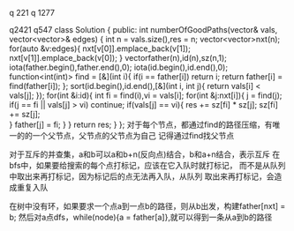 q 221 q 1277

q2421 q547
class Solution {
public:
    int numberOfGoodPaths(vector<int>& vals, vector<vector<int>>& edges) {
        int n = vals.size(),res = n;
        vector<vector<int>>nxt(n);
        for(auto &v:edges){
            nxt[v[0]].emplace_back(v[1]);
            nxt[v[1]].emplace_back(v[0]);
        }
        vector<int>father(n),id(n),sz(n,1);
        iota(father.begin(),father.end(),0);
        iota(id.begin(),id.end(),0);
        function<int(int)> find = [&](int i){
            if(i == father[i])
                return i;
            return father[i] = find(father[i]);
        };
        sort(id.begin(),id.end(),[&](int i, int j){
            return vals[i] < vals[j];
        });
        for(int &i:id){
            int fi = find(i),vi = vals[i];
            for(int &j:nxt[i]){
                j = find(j);
                if(j == fi || vals[j] > vi)
                    continue;
                if(vals[j] == vi){
                    res += sz[fi] *  sz[j];
                    sz[fi] += sz[j];  
                }
                father[j] = fi;
            }
        }
        return res;
    }
};
对于每个节点，都通过find的路径压缩，有唯一的的一个父节点，父节点的父节点为自己
记得通过find找父节点

对于互斥的并查集，a和b可以a和b+n(反向点)结合，b和a+n结合，表示互斥
在bfs中，如果要给搜索的每个点打标记，应该在它入队时就打标记，
而不是从队列中取出来再打标记，因为标记后的点无法再入队，从队列
取出来再打标记，会造成重复入队

在树中没有环，如果要求一个点a到一点b的路径，则从b出发，构建father[nxt] = b;
然后对a点dfs，while(node){a = father[a]},就可以得到一条从a到b的路径 